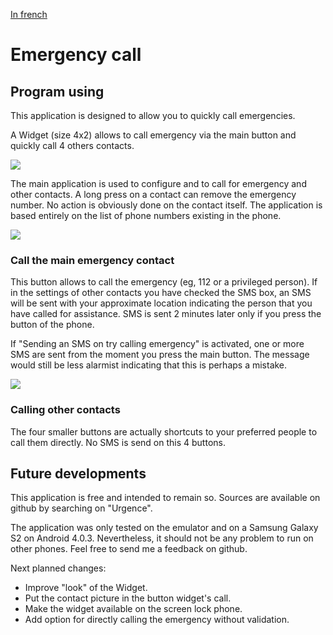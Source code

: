 [In french](https://github.com/fensminger/Urgence/blob/master/README-fr.md)

Emergency call
=========

## Program using ##

This application is designed to allow you to quickly call emergencies.

A Widget (size 4x2) allows to call emergency via the main button and quickly call 4 others contacts.

![](https://github.com/fensminger/Urgence/blob/master/doc/img/UrgenceWidget.png?raw=true)

The main application is used to configure and to call for emergency and other contacts. A long press on a contact can remove the emergency number. No action is obviously done on the contact itself.
The application is based entirely on the list of phone numbers existing in the phone.

![](https://github.com/fensminger/Urgence/blob/master/doc/img/UrgenceParam1.png?raw=true)


### Call the main emergency contact ###

This button allows to call the emergency (eg, 112 or a privileged person). If in the settings of other contacts you have checked the SMS box, an SMS will be sent with your approximate location indicating the person that you have called for assistance. SMS is sent 2 minutes later only if you press the button of the phone.

If "Sending an SMS on try calling emergency" is activated, one or more SMS are sent from the moment you press the main button. The message would still be less alarmist indicating that this is perhaps a mistake.

![](https://github.com/fensminger/Urgence/blob/master/doc/img/UrgenceParam2.png?raw=true)

### Calling other contacts ###

The four smaller buttons are actually shortcuts to your preferred people to call them directly.
No SMS is send on this 4 buttons.

## Future developments ##

This application is free and intended to remain so. Sources are available on github by searching on "Urgence".

The application was only tested on the emulator and on a Samsung Galaxy S2 on Android 4.0.3. Nevertheless, it should not be any problem to run on other phones. Feel free to send me a feedback on github.

Next planned changes:

- Improve "look" of the Widget.
- Put the contact picture in the button widget's call.
- Make the widget available on the screen lock phone.
- Add option for directly calling the emergency without validation.


